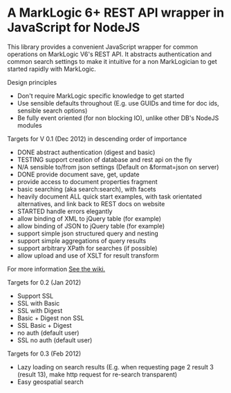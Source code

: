 # A MarkLogic 6+ REST API wrapper in JavaScript for NodeJS

This library provides a convenient JavaScript wrapper for common operations on MarkLogic V6's REST API. It abstracts authentication and common search settings to make it intuitive for a non MarkLogician to get started rapidly with MarkLogic.

Design principles
 - Don't require MarkLogic specific knowledge to get started
 - Use sensible defaults throughout (E.g. use GUIDs and time for doc ids, sensible search options)
 - Be fully event oriented (for non blocking IO), unlike other DB's NodeJS modules
 
Targets for V 0.1 (Dec 2012) in descending order of importance
 - DONE abstract authentication (digest and basic) 
 - TESTING support creation of database and rest api on the fly
 - N/A sensible to/from json settings (Default on &format=json on server)
 - DONE provide document save, get, update
 - provide access to document properties fragment
 - basic searching (aka search:search), with facets
 - heavily document ALL quick start examples, with task orientated alternatives, and link back to REST docs on website
 - STARTED handle errors elegantly
 - allow binding of XML to jQuery table (for example)
 - allow binding of JSON to jQuery table (for example)
 - support simple json structured query and nesting
 - support simple aggregations of query results
 - support arbitrary XPath for searches (if possible)
 - allow upload and use of XSLT for result transform

For more information [See the wiki.](/adamfowleruk/mldb/wiki)

Targets for 0.2 (Jan 2012)
 - Support SSL
 - SSL with Basic
 - SSL with Digest
 - Basic + Digest non SSL
 - SSL Basic + Digest
 - no auth (default user)
 - SSL no auth (default user)
 
Targets for 0.3 (Feb 2012)
 - Lazy loading on search results (E.g. when requesting page 2 result 3 (result 13), make http request for re-search transparent)
 - Easy geospatial search